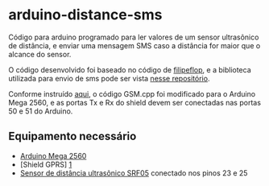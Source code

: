 # arduino-distance-sms

Código para arduino programado para ler valores de um sensor ultrasônico de distância, e enviar uma mensagem SMS caso a distância for maior que o alcance do sensor.

O código desenvolvido foi baseado no código de [filipeflop][2], e a biblioteca utilizada para envio de sms pode ser vista [nesse repositório][3].

Conforme instruído [aqui][2], o código GSM.cpp foi modificado para o Arduino Mega 2560, e as portas Tx e Rx do shield devem ser conectadas nas portas 50 e 51 do Arduino.

## Equipamento necessário
- [Arduino Mega 2560][4]
- [Shield GPRS] [1]
- [Sensor de distância ultrasônico SRF05][5] conectado nos pinos 23 e 25  

[1]: http://www.filipeflop.com/pd-77833-gsm-gprs-shield-para-arduino-efcom-sim900-antena.html?ct=&p=1&s=7
[2]: http://blog.filipeflop.com/wireless/tutorial-arduino-gsm-shield.html
[3]: https://github.com/MarcoMartines/GSM-GPRS-GPS-Shield
[4]: https://www.arduino.cc/en/Main/ArduinoBoardMega2560
[5]: https://www.robot-electronics.co.uk/htm/srf05tech.htm